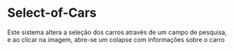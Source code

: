 # Select-of-Cars
Este sistema altera a seleção dos carros através de um campo de pesquisa, e ao clicar na imagem, abre-se um colapse com informações sobre o carro

